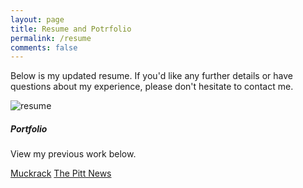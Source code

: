 ```yaml
---
layout: page
title: Resume and Potrfolio
permalink: /resume
comments: false
---
```


<div class="row justify-content-between">
<div class="col-md-8 pr-5">

<p>Below is my updated resume. If you'd like any further details or have questions about my experience, please don't hesitate to contact me.</p>

<p class="mb-5"><img class="shadow-lg" src="{{site.baseurl}}/assets/images/resume.pdf" alt="resume" /></p>

</div>

<div class="col-md-4">

<div class="sticky-top sticky-top-80">
<h5>Portfolio</h5>

<p>View my previous work below.</p>

<a target="_blank" href="https://muckrack.com/alexa-marzina" class="btn btn-danger">Muckrack</a> <a target="_blank" href="https://pittnews.com/staff/?writer=Alexa%20Marzina" class="btn btn-warning">The Pitt News</a>

</div>
</div>
</div>
